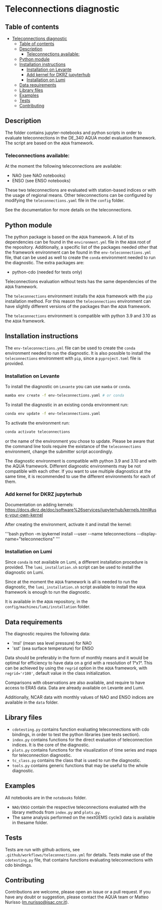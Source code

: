 # Teleconnections diagnostic

## Table of contents

- [Teleconnections diagnostic](#teleconnections-diagnostic)
  - [Table of contents](#table-of-contents)
  - [Description](#description)
    - [Teleconnections available:](#teleconnections-available)
  - [Python module](#python-module)
  - [Installation instructions](#installation-instructions)
    - [Installation on Levante](#installation-on-levante)
    - [Add kernel for DKRZ jupyterhub](#add-kernel-for-dkrz-jupyterhub)
    - [Installation on Lumi](#installation-on-lumi)
  - [Data requirements](#data-requirements)
  - [Library files](#library-files)
  - [Examples](#examples)
  - [Tests](#tests)
  - [Contributing](#contributing)

## Description

The folder contains jupyter-notebooks and python scripts in order to evaluate teleconnections in the DE_340 AQUA model evaluation framework.
The script are based on the `AQUA` framework.

### Teleconnections available:

At the moment the following teleconnections are available:

- NAO (see NAO notebooks)
- ENSO (see ENSO notebooks)

These two teleconnections are evaluated with station-based indices or with the usage of regional means.
Other teleconnections can be configured by modifying the `teleconnections.yaml` file in the `config` folder.

See the documentation for more details on the teleconnections.

## Python module

The python package is based on the `AQUA` framework.
A list of its dependencies can be found in the `environment.yml` file in the `AQUA` root of the repository.
Additionally, a specific list of the packages needed other that the framework environment can be found in the `env-teleconnections.yml` file, that can be used as well to create the `conda` environment needed to run the diagnostic.
The extra packages are:

- python-cdo (needed for tests only)

Teleconnections evaluation without tests has the same dependencies of the `AQUA` framework.

The `teleconnections` environment installs the `AQUA` framework with the `pip` installation method.
For this reason the `teleconnections` environment can have slightly different versions of the packages than the `AQUA` framework.

The `teleconnections` environment is compatible with python 3.9 and 3.10 as the `AQUA` framework.


## Installation instructions

The `env-teleconnections.yml` file can be used to create the `conda` environment needed to run the diagnostic.
It is also possible to install the `teleconnections` environment with `pip`, since a `pyproject.toml` file is provided.

### Installation on Levante

To install the diagnostic on `Levante` you can use `mamba` or `conda`.
```bash
mamba env create -f env-teleconnections.yaml # or conda
```

To install the diagnostic in an existing conda environment run:

```bash
conda env update -f env-teleconnections.yaml
```

To activate the environment run:

```bash
conda activate teleconnections
```

or the name of the environment you chose to update.
Please be aware that the command line tools require the existance of the `teleconnections` environment, change the submitter script accordingly.

The diagnostic environment is compatible with python 3.9 and 3.10 and with the AQUA framework.
Different diagnostic environments may be not compatible with each other.
If you want to use multiple diagnostics at the same time, it is recommended to use the different environments for each of them.

### Add kernel for DKRZ jupyterhub

Documentation on adding kernels: https://docs.dkrz.de/doc/software%26services/jupyterhub/kernels.html#use-your-own-kernel

After creating the environment, activate it and install the kernel:

'''bash
python -m ipykernel install --user --name teleconnections --display-name="teleconnections"
'''

### Installation on Lumi

Since `conda` is not available on Lumi, a different installation procedure is provided.
The `lumi_installation.sh` script can be used to install the diagnostic on Lumi.

Since at the moment the `AQUA` framework is all is needed to run the diagnostic, the `lumi_installation.sh` script available to install the `AQUA` framework is enough to run the diagnostic.

It is available in the `AQUA` repository, in the `config/machines/lumi/installation` folder.

## Data requirements

The diagnostic requires the following data:
- 'msl' (mean sea level pressure) for NAO
- 'sst' (sea surface temperature) for ENSO

Data should be preferably in the form of monthly means and it would be optimal for efficiency to have data on a grid with a resolution of 1°x1°.
This can be achieved by using the `regrid` option in the `AQUA` framework, with `regrid='r100'`, default value in the class initialization.

Comparisons with observations are also available, and require to have access to ERA5 data.
Data are already available on Levante and Lumi.

Additionally, NCAR data with monthly values of NAO and ENSO indices are available in the `data` folder.

## Library files

- `cdotesting.py` contains function evaluating teleconnections with cdo bindings, in order to test the python libraries (see tests section).
- `index.py` contains functions for the direct evaluation of teleconnection indices. It is the core of the diagnostic.
- `plots.py` contains functions for the visualization of time series and maps for teleconnection diagnostic.
- `tc_class.py` contains the class that is used to run the diagnostic.
- `tools.py` contains generic functions that may be useful to the whole diagnostic.

## Examples

All notebooks are in the `notebooks` folder.

- `NAO/ENSO` contain the respective teleconnections evaluated with the library methods from `index.py` and `plots.py`.
- The same analysis performed on the nextGEMS cycle3 data is available in thesame folder.

## Tests

Tests are run with github actions, see `.github/workflows/teleconnections.yml` for details.
Tests make use of the `cdotesting.py` file, that contains functions evaluating teleconnections with cdo bindings.

## Contributing

Contributions are welcome, please open an issue or a pull request.
If you have any doubt or suggestion, please contact the AQUA team or Matteo Nurisso (m.nurisso@isac.cnr.it).